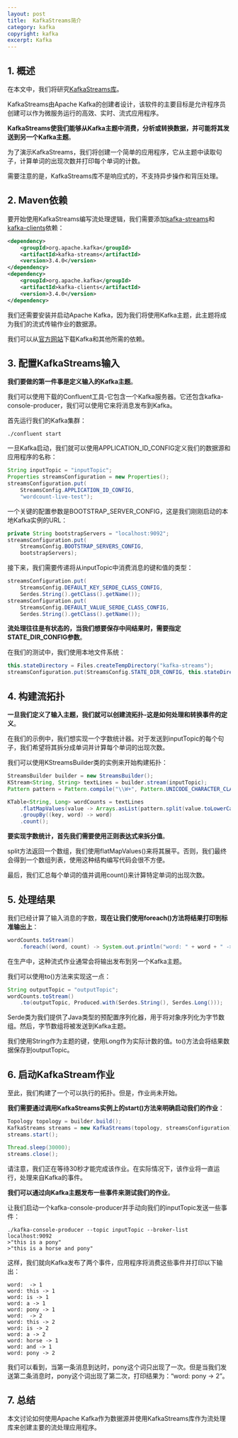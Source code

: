 ```yaml
---
layout: post
title:  KafkaStreams简介
category: kafka
copyright: kafka
excerpt: Kafka
---
```


## 1. 概述

在本文中，我们将研究[KafkaStreams库](https://kafka.apache.org/documentation/streams/)。

KafkaStreams由Apache Kafka的创建者设计，该软件的主要目标是允许程序员创建可以作为微服务运行的高效、实时、流式应用程序。

**KafkaStreams使我们能够从Kafka主题中消费，分析或转换数据，并可能将其发送到另一个Kafka主题**。

为了演示KafkaStreams，我们将创建一个简单的应用程序，它从主题中读取句子，计算单词的出现次数并打印每个单词的计数。

需要注意的是，KafkaStreams库不是响应式的，不支持异步操作和背压处理。

## 2. Maven依赖

要开始使用KafkaStreams编写流处理逻辑，我们需要添加[kafka-streams](https://mvnrepository.com/artifact/org.apache.kafka/kafka-streams)和[kafka-clients](https://mvnrepository.com/artifact/org.apache.kafka/kafka-clients)依赖：

```xml
<dependency>
    <groupId>org.apache.kafka</groupId>
    <artifactId>kafka-streams</artifactId>
    <version>3.4.0</version>
</dependency>
<dependency>
    <groupId>org.apache.kafka</groupId>
    <artifactId>kafka-clients</artifactId>
    <version>3.4.0</version>
</dependency>
```

我们还需要安装并启动Apache Kafka，因为我们将使用Kafka主题，此主题将成为我们的流式传输作业的数据源。

我们可以从[官方网站](https://www.confluent.io/download/)下载Kafka和其他所需的依赖。

## 3. 配置KafkaStreams输入

**我们要做的第一件事是定义输入的Kafka主题**。

我们可以使用下载的Confluent工具-它包含一个Kafka服务器。它还包含kafka-console-producer，我们可以使用它来将消息发布到Kafka。

首先运行我们的Kafka集群：

```shell
./confluent start
```

一旦Kafka启动，我们就可以使用APPLICATION_ID_CONFIG定义我们的数据源和应用程序的名称：

```java
String inputTopic = "inputTopic";
Properties streamsConfiguration = new Properties();
streamsConfiguration.put(
    StreamsConfig.APPLICATION_ID_CONFIG, 
    "wordcount-live-test");
```

一个关键的配置参数是BOOTSTRAP_SERVER_CONFIG，这是我们刚刚启动的本地Kafka实例的URL：

```java
private String bootstrapServers = "localhost:9092";
streamsConfiguration.put(
    StreamsConfig.BOOTSTRAP_SERVERS_CONFIG, 
    bootstrapServers);
```

接下来，我们需要传递将从inputTopic中消费消息的键和值的类型：

```java
streamsConfiguration.put(
    StreamsConfig.DEFAULT_KEY_SERDE_CLASS_CONFIG, 
    Serdes.String().getClass().getName());
streamsConfiguration.put(
    StreamsConfig.DEFAULT_VALUE_SERDE_CLASS_CONFIG, 
    Serdes.String().getClass().getName());
```

**流处理往往是有状态的，当我们想要保存中间结果时，需要指定STATE_DIR_CONFIG参数**。

在我们的测试中，我们使用本地文件系统：

```java
this.stateDirectory = Files.createTempDirectory("kafka-streams");
streamsConfiguration.put(StreamsConfig.STATE_DIR_CONFIG, this.stateDirectory.toAbsolutePath().toString());
```

## 4. 构建流拓扑

**一旦我们定义了输入主题，我们就可以创建流拓扑-这是如何处理和转换事件的定义**。

在我们的示例中，我们想实现一个字数统计器。对于发送到inputTopic的每个句子，我们希望将其拆分成单词并计算每个单词的出现次数。

我们可以使用KStreamsBuilder类的实例来开始构建拓扑：

```java
StreamsBuilder builder = new StreamsBuilder();
KStream<String, String> textLines = builder.stream(inputTopic);
Pattern pattern = Pattern.compile("\\W+", Pattern.UNICODE_CHARACTER_CLASS);

KTable<String, Long> wordCounts = textLines
    .flatMapValues(value -> Arrays.asList(pattern.split(value.toLowerCase())))
    .groupBy((key, word) -> word)
    .count();
```

**要实现字数统计，首先我们需要使用正则表达式来拆分值**。

split方法返回一个数组，我们使用flatMapValues()来将其展平。否则，我们最终会得到一个数组列表，使用这种结构编写代码会很不方便。

最后，我们汇总每个单词的值并调用count()来计算特定单词的出现次数。

## 5. 处理结果

我们已经计算了输入消息的字数，**现在让我们使用foreach()方法将结果打印到标准输出上**：

```java
wordCounts.toStream()
    .foreach((word, count) -> System.out.println("word: " + word + " -> " + count));
```

在生产中，这种流式作业通常会将输出发布到另一个Kafka主题。

我们可以使用to()方法来实现这一点：

```java
String outputTopic = "outputTopic";
wordCounts.toStream()
    .to(outputTopic, Produced.with(Serdes.String(), Serdes.Long()));
```

Serde类为我们提供了Java类型的预配置序列化器，用于将对象序列化为字节数组。然后，字节数组将被发送到Kafka主题。

我们使用String作为主题的键，使用Long作为实际计数的值。to()方法会将结果数据保存到outputTopic。

## 6. 启动KafkaStream作业

至此，我们构建了一个可以执行的拓扑。但是，作业尚未开始。

**我们需要通过调用KafkaStreams实例上的start()方法来明确启动我们的作业**：

```java
Topology topology = builder.build();
KafkaStreams streams = new KafkaStreams(topology, streamsConfiguration);
streams.start();

Thread.sleep(30000);
streams.close();
```

请注意，我们正在等待30秒才能完成该作业。在实际情况下，该作业将一直运行，处理来自Kafka的事件。

**我们可以通过向Kafka主题发布一些事件来测试我们的作业**。

让我们启动一个kafka-console-producer并手动向我们的inputTopic发送一些事件：

```shell
./kafka-console-producer --topic inputTopic --broker-list localhost:9092
>"this is a pony"
>"this is a horse and pony"
```

这样，我们就向Kafka发布了两个事件，应用程序将消费这些事件并打印以下输出：

```text
word:  -> 1
word: this -> 1
word: is -> 1
word: a -> 1
word: pony -> 1
word:  -> 2
word: this -> 2
word: is -> 2
word: a -> 2
word: horse -> 1
word: and -> 1
word: pony -> 2
```

我们可以看到，当第一条消息到达时，pony这个词只出现了一次。但是当我们发送第二条消息时，pony这个词出现了第二次，打印结果为：“word: pony -> 2”。

## 7. 总结

本文讨论如何使用Apache Kafka作为数据源并使用KafkaStreams库作为流处理库来创建主要的流处理应用程序。